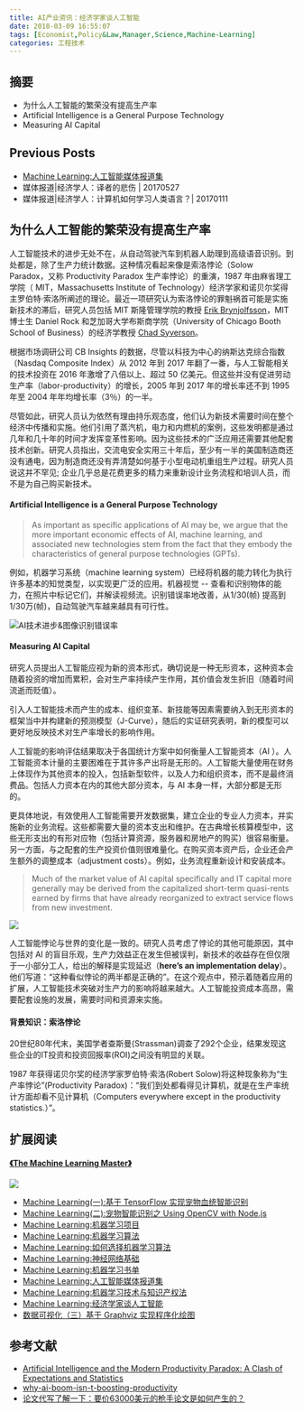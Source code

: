 ```yaml
---
title: AI产业资讯：经济学家谈人工智能
date: 2018-03-09 16:55:07
tags: [Economist,Policy&Law,Manager,Science,Machine-Learning]
categories: 工程技术
---
```

## 摘要
- 为什么人工智能的繁荣没有提高生产率
- Artificial Intelligence is a General Purpose Technology
- Measuring AI Capital

<!--more-->

## Previous Posts
- [Machine Learning:人工智能媒体报道集](https://riboseyim.github.io/2017/08/29/Machine-Learning-News)
- 媒体报道|经济学人：译者的悲伤 | 20170527
- 媒体报道|经济学人：计算机如何学习人类语言？| 20170111

## 为什么人工智能的繁荣没有提高生产率

人工智能技术的进步无处不在，从自动驾驶汽车到机器人助理到高级语音识别。到处都是，除了生产力统计数据。这种情况看起来像是索洛悖论（Solow Paradox，又称 Productivity Paradox 生产率悖论）的重演，1987 年由麻省理工学院（ MIT，Massachusetts Institute of Technology）经济学家和诺贝尔奖得主罗伯特·索洛所阐述的理论。最近一项研究认为索洛悖论的罪魁祸首可能是实施新技术的滞后，研究人员包括 MIT 斯隆管理学院的教授 [Erik Brynjolfsson](http://ebusiness.mit.edu/erik/)，MIT 博士生 Daniel Rock 和芝加哥大学布斯商学院（University of Chicago Booth School of Business）的经济学教授 [Chad Syverson](https://www.chicagobooth.edu/faculty/directory/s/chad-syverson)。

根据市场调研公司 CB Insights 的数据，尽管以科技为中心的纳斯达克综合指数（Nasdaq Composite Index）从 2012 年到 2017 年翻了一番，与人工智能相关的技术投资在 2016 年激增了八倍以上、超过 50 亿美元。但这些并没有促进劳动生产率（labor-productivity）的增长，2005 年到 2017 年的增长率还不到 1995 年至 2004 年年均增长率（3％）的一半。

尽管如此，研究人员认为依然有理由持乐观态度，他们认为新技术需要时间在整个经济中传播和实施。他们引用了蒸汽机，电力和内燃机的案例，这些发明都是通过几年和几十年的时间才发挥变革性影响。因为这些技术的广泛应用还需要其他配套技术创新。研究人员指出，交流电安全实用三十年后，至少有一半的美国制造商还没有通电，因为制造商还没有弄清楚如何基于小型电动机重组生产过程。研究人员说这并不罕见; 企业几乎总是花费更多的精力来重新设计业务流程和培训人员，而不是为自己购买新技术。

#### **Artificial Intelligence is a General Purpose Technology**

>As important as specific applications of AI may be, we argue that the more important economic effects of AI, machine learning, and associated new technologies stem from the fact that they embody the characteristics of general purpose technologies (GPTs).

例如，机器学习系统（machine learning system）已经将机器的能力转化为执行许多基本的知觉类型，以实现更广泛的应用。机器视觉 -- 查看和识别物体的能力，在照片中标记它们，并解读视频流。识别错误率地改善，从1/30(帧) 提高到 1/30万(帧)，自动驾驶汽车越来越具有可行性。

![AI技术进步&图像识别错误率](http://riboseyim-qiniu.riboseyim.com/ML-Paper-Paradox.png)

#### **Measuring AI Capital**

研究人员提出人工智能应视为新的资本形式，确切说是一种无形资本，这种资本会随着投资的增加而累积，会对生产率持续产生作用，其价值会发生折旧（随着时间流逝而贬值）。

引入人工智能技术而产生的成本、组织变革、新技能等因素需要纳入到无形资本的框架当中并构建新的预测模型（J-Curve），随后的实证研究表明，新的模型可以更好地反映技术对生产率增长的影响作用。

人工智能的影响评估结果取决于各国统计方案中如何衡量人工智能资本（AI ）。人工智能资本计量的主要困难在于其许多产出将是无形的。人工智能大量使用在财务上体现作为其他资本的投入，包括新型软件，以及人力和组织资本，而不是最终消费品。包括人力资本在内的其他大部分资本，与 AI 本身一样，大部分都是无形的。

更具体地说，有效使用人工智能需要开发数据集，建立企业的专业人力资本，并实施新的业务流程。这些都需要大量的资本支出和维护。在古典增长核算模型中，这些无形支出的有形对应物（包括计算资源，服务器和房地产的购买）很容易衡量。另一方面，与之配套的生产投资价值则很难量化。在购买资本资产后，企业还会产生额外的调整成本（adjustment costs）。例如，业务流程重新设计和安装成本。

>Much of the market value of AI capital specifically and IT capital more generally may be derived from the capitalized short-term quasi-rents earned by firms that have already reorganized to extract service flows from new investment.

![](http://riboseyim-qiniu.riboseyim.com/ML-Paper-Paradox-Growth.png)

人工智能悖论与世界的变化是一致的。研究人员考虑了悖论的其他可能原因，其中包括对 AI 的盲目乐观，生产力效益正在发生但被误判，新技术的收益存在但仅限于一小部分工人，给出的解释是实现延迟（**here’s an implementation delay**）。他们写道：“这种看似悖论的两半都是正确的”。在这个观点中，预示着随着应用的扩展，人工智能技术突破对生产力的影响将越来越大。人工智能投资成本高昂，需要配套设施的发展，需要时间和资源来实施。

#### 背景知识：索洛悖论
20世纪80年代末，美国学者查斯曼(Strassman)调查了292个企业，结果发现这些企业的IT投资和投资回报率(ROI)之间没有明显的关联。

1987 年获得诺贝尔奖的经济学家罗伯特·索洛(Robert Solow)将这种现象称为“生产率悖论”(Productivity Paradox)：“我们到处都看得见计算机，就是在生产率统计方面却看不见计算机（Computers everywhere except in the productivity statistics.）”。

## 扩展阅读

#### [《The Machine Learning Master》](https://www.gitbook.com/book/riboseyim/machine-learning)
![](http://riboseyim-qiniu.riboseyim.com/banner-MLM-201803.png)
- [Machine Learning(一):基于 TensorFlow 实现宠物血统智能识别](https://riboseyim.github.io/2018/01/17/Machine-Learning-TensorFlow/)
- [Machine Learning(二):宠物智能识别之 Using OpenCV with Node.js](https://riboseyim.github.io/2018/01/15/Machine-Learning-OpenCV/)
- [Machine Learning:机器学习项目](https://riboseyim.github.io/2018/02/09/Machine-Learning-Projects/)
- [Machine Learning:机器学习算法](https://riboseyim.github.io/2018/02/10/Machine-Learning-Algorithms/)
- [Machine Learning:如何选择机器学习算法](https://riboseyim.github.io/2018/04/02/Machine-Learning-Algorithms-Sheet/)
- [Machine Learning:神经网络基础](https://riboseyim.github.io/2018/05/07/Machine-Learning-Neural-Network)
- [Machine Learning:机器学习书单](https://riboseyim.github.io/2018/01/25/Machine-Learning-Books/)
- [Machine Learning:人工智能媒体报道集](https://riboseyim.github.io/2017/08/29/Machine-Learning-News)
- [Machine Learning:机器学习技术与知识产权法](https://riboseyim.github.io/2018/02/16/Machine-Learning-Law/)
- [Machine Learning:经济学家谈人工智能](https://riboseyim.github.io/2018/03/09/Machine-Learning-Economist/)
- [数据可视化（三）基于 Graphviz 实现程序化绘图](https://riboseyim.github.io/2017/09/15/Visualization-Graphviz/)


## 参考文献
- [Artificial Intelligence and the Modern Productivity Paradox: A Clash of Expectations and Statistics](http://www.nber.org/chapters/c14007.pdf)
- [why-ai-boom-isn-t-boosting-productivity](http://review.chicagobooth.edu/economics/2018/article/why-ai-boom-isn-t-boosting-productivity)
- [论文代写了解一下：要价63000美元的枪手论文是如何产生的？](https://mp.weixin.qq.com/s/WOlrTOUjU0srGAOMg1_ASg)
